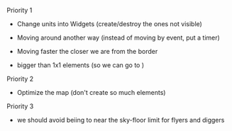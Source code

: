 
Priority 1

- Change units into Widgets (create/destroy the ones not visible)
- Moving around another way (instead of moving by event, put a timer)
- Moving faster the closer we are from the border

- bigger than 1x1 elements (so we can go to )


Priority 2

- Optimize the map (don't create so much elements)


Priority 3

- we should avoid beiing to near the sky-floor limit for flyers and diggers

